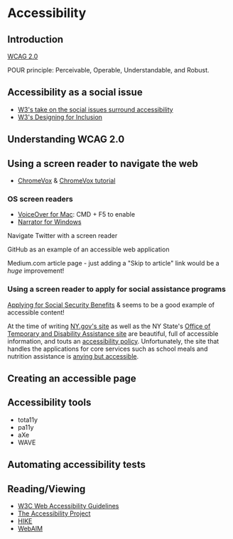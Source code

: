 # Accessibility

## Introduction

[WCAG 2.0](https://www.w3.org/TR/WCAG20/)

POUR principle: Perceivable, Operable, Understandable, and Robust.

## Accessibility as a social issue

- [W3's take on the social issues surround accessibility](https://www.w3.org/WAI/bcase/soc#social)
- [W3's Designing for Inclusion](https://www.w3.org/WAI/users/Overview.html)

## Understanding WCAG 2.0

## Using a screen reader to navigate the web

- [ChromeVox](http://www.chromevox.com/) & [ChromeVox tutorial](http://www.chromevox.com/tutorial/index.html)

### OS screen readers

- [VoiceOver for Mac](https://www.apple.com/accessibility/osx/voiceover/): CMD + F5 to enable
- [Narrator for Windows](http://windows.microsoft.com/en-us/windows/hear-text-read-aloud-narrator#1TC=windows-8)

Navigate Twitter with a screen reader

GitHub as an example of an accessible web application

Medium.com article page - just adding a "Skip to article" link would be a *huge* improvement!

### Using a screen reader to apply for social assistance programs

[Applying for Social Security Benefits](https://secure.ssa.gov/iClaim/dib) &  seems to be a good example of accessible content!

At the time of writing [NY.gov's site](http://www.ny.gov/) as well as the NY State's [Office of Temporary and Disability Assistance site](http://otda.ny.gov/accessibility.asp) are beautiful, full of accessible information, and touts an [accessibility policy](http://www.ny.gov/accessibility). Unfortunately, the site that handles the applications for core services such as school meals and nutrition assistance is [anying but accessible](https://mybenefits.ny.gov/mybenefits/NewAccountCreation!input.nysmybw).


## Creating an accessible page

## Accessibility tools

- tota11y
- pa11y
- aXe
- WAVE

## Automating accessibility tests


## Reading/Viewing

- [W3C Web Accessibility Guidelines](https://www.w3.org/standards/webdesign/accessibility)
- [The Accessibility Project](http://a11yproject.com/)
- [HIKE](http://accessibility.parseapp.com/)
- [WebAIM](http://webaim.org/)
